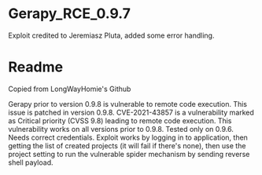 # Gerapy_RCE_0.9.7
Exploit credited to Jeremiasz Pluta, added some error handling.

# Readme
Copied from LongWayHomie's Github

Gerapy prior to version 0.9.8 is vulnerable to remote code execution. This issue is patched in version 0.9.8. CVE-2021-43857 is a vulnerability marked as Critical priority (CVSS 9.8) leading to remote code execution.
This vulnerability works on all versions prior to 0.9.8.
Tested only on 0.9.6. Needs correct credentials.
Exploit works by logging in to application, then getting the list of created projects (it will fail if there's none), then use the project setting to run the vulnerable spider mechanism by sending reverse shell payload.
